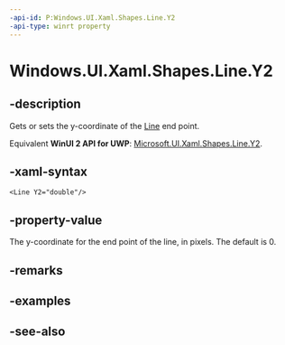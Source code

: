 ```yaml
---
-api-id: P:Windows.UI.Xaml.Shapes.Line.Y2
-api-type: winrt property
---
```


<!-- Property syntax
public double Y2 { get;  set; }
-->

# Windows.UI.Xaml.Shapes.Line.Y2

## -description
Gets or sets the y-coordinate of the [Line](line.md) end point.

Equivalent **WinUI 2 API for UWP**: [Microsoft.UI.Xaml.Shapes.Line.Y2](/windows/winui/api/microsoft.ui.xaml.shapes.line.y2).

## -xaml-syntax
```xaml
<Line Y2="double"/>
```


## -property-value
The y-coordinate for the end point of the line, in pixels. The default is 0.

## -remarks

## -examples

## -see-also
